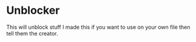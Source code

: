 # Unblocker
This will unblock stuff 
I made this if you want to use on your own file then tell them the creator.
